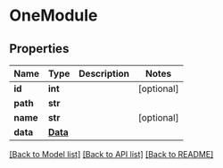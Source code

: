 # OneModule

## Properties
Name | Type | Description | Notes
------------ | ------------- | ------------- | -------------
**id** | **int** |  | [optional] 
**path** | **str** |  | 
**name** | **str** |  | [optional] 
**data** | [**Data**](Data.md) |  | 

[[Back to Model list]](../README.md#documentation-for-models) [[Back to API list]](../README.md#documentation-for-api-endpoints) [[Back to README]](../README.md)


